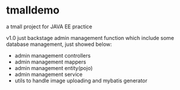 # tmalldemo
a tmall project for JAVA EE practice

v1.0
just backstage admin management function which include some database management, just showed below:
- admin management controllers
- admin management mappers
- admin management entity(pojo)
- admin management service
- utils to handle image uploading and mybatis generator
